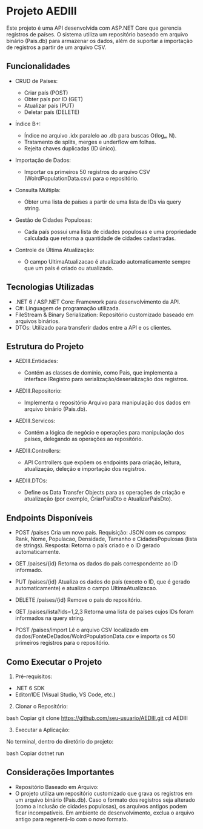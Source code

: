 # Projeto AEDIII
Este projeto é uma API desenvolvida com ASP.NET Core que gerencia registros de países. O sistema utiliza um repositório baseado em arquivo binário (Pais.db) para armazenar os dados, além de suportar a importação de registros a partir de um arquivo CSV.

## Funcionalidades
* CRUD de Países:
  * Criar país (POST)
  * Obter país por ID (GET)
  * Atualizar país (PUT)
  * Deletar país (DELETE)
* Índice B+:
  * Índice no arquivo .idx paralelo ao .db para buscas O(logₘ N).
  * Tratamento de splits, merges e underflow em folhas.
  * Rejeita chaves duplicadas (ID único).
    
* Importação de Dados:
  * Importar os primeiros 50 registros do arquivo CSV (WolrdPopulationData.csv) para o repositório.
    
* Consulta Múltipla:
  * Obter uma lista de países a partir de uma lista de IDs via query string.

* Gestão de Cidades Populosas:
  * Cada país possui uma lista de cidades populosas e uma propriedade calculada que retorna a quantidade de cidades cadastradas.

* Controle de Última Atualização:
  * O campo UltimaAtualizacao é atualizado automaticamente sempre que um país é criado ou atualizado.

## Tecnologias Utilizadas
* .NET 6 / ASP.NET Core: Framework para desenvolvimento da API.
* C#: Linguagem de programação utilizada.
* FileStream & Binary Serialization: Repositório customizado baseado em arquivos binários.
* DTOs: Utilizado para transferir dados entre a API e os clientes.

## Estrutura do Projeto
 * AEDIII.Entidades:
    * Contém as classes de domínio, como Pais, que implementa a interface IRegistro para serialização/deserialização dos registros.

* AEDIII.Repositorio:
  * Implementa o repositório Arquivo<T> para manipulação dos dados em arquivo binário (Pais.db).

* AEDIII.Servicos:
  * Contém a lógica de negócio e operações para manipulação dos países, delegando as operações ao repositório.

* AEDIII.Controllers:
  * API Controllers que expõem os endpoints para criação, leitura, atualização, deleção e importação dos registros.

* AEDIII.DTOs:
  * Define os Data Transfer Objects para as operações de criação e atualização (por exemplo, CriarPaisDto e AtualizarPaisDto).

## Endpoints Disponíveis
* POST /paises
Cria um novo país.
Requisição: JSON com os campos: Rank, Nome, Populacao, Densidade, Tamanho e CidadesPopulosas (lista de strings).
Resposta: Retorna o país criado e o ID gerado automaticamente.

* GET /paises/{id}
Retorna os dados do país correspondente ao ID informado.

* PUT /paises/{id}
Atualiza os dados do país (exceto o ID, que é gerado automaticamente) e atualiza o campo UltimaAtualizacao.

* DELETE /paises/{id}
Remove o país do repositório.

* GET /paises/lista?ids=1,2,3
Retorna uma lista de países cujos IDs foram informados na query string.

* POST /paises/import
Lê o arquivo CSV localizado em dados/FonteDeDados/WolrdPopulationData.csv e importa os 50 primeiros registros para o repositório.

## Como Executar o Projeto
1. Pré-requisitos:

- .NET 6 SDK
- Editor/IDE (Visual Studio, VS Code, etc.)
2. Clonar o Repositório:

bash
Copiar
git clone https://github.com/seu-usuario/AEDIII.git
cd AEDIII

3. Executar a Aplicação:

No terminal, dentro do diretório do projeto:

bash
Copiar
dotnet run

## Considerações Importantes
* Repositório Baseado em Arquivo:
* O projeto utiliza um repositório customizado que grava os registros em um arquivo binário (Pais.db). Caso o formato dos registros seja alterado (como a inclusão de cidades populosas), os arquivos antigos podem ficar incompatíveis. Em ambiente de desenvolvimento, exclua o arquivo antigo para regenerá-lo com o novo formato.
